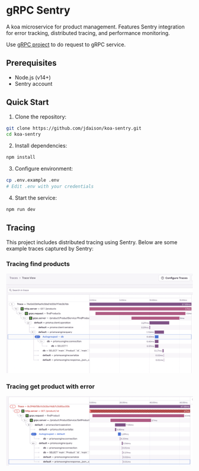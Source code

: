 # gRPC Sentry

A koa microservice for product management. Features Sentry integration for error tracking, distributed tracing, and performance monitoring.

Use [gRPC project](https://github.com/jdaison/grpc-sentry) to do request to gRPC service.

## Prerequisites

- Node.js (v14+)
- Sentry account

## Quick Start

1. Clone the repository:

```bash
git clone https://github.com/jdaison/koa-sentry.git
cd koa-sentry
```

2. Install dependencies:

```bash
npm install
```

3. Configure environment:

```bash
cp .env.example .env
# Edit .env with your credentials
```

4. Start the service:

```bash
npm run dev
```

## Tracing

This project includes distributed tracing using Sentry. Below are some example traces captured by Sentry:

### Tracing find products

![Trace find products](./images/trace_find_products.png)

### Tracing get product with error

![Tracing get product with error](./images/trace_get_product_with_error.png)
